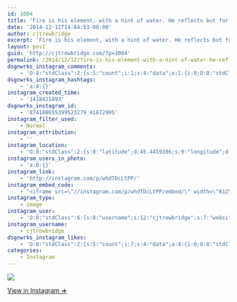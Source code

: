 ```yaml
---
id: 1004
title: 'Fire is his element, with a hint of water. He reflects but for a moment before battle. The very opposite of me. What shall we name him?'
date: '2014-12-12T14:04:53-08:00'
author: cjtrowbridge
excerpt: 'Fire is his element, with a hint of water. He reflects but for a moment before battle. The very opposite of me. What shall we name him?'
layout: post
guid: 'http://cjtrowbridge.com/?p=1004'
permalink: /2014/12/12/fire-is-his-element-with-a-hint-of-water-he-reflects-but-for-a-moment-before-battle-the-very-opposite-of-me-what-shall-we-name-him/
dsgnwrks_instagram_comments:
    - 'O:8:"stdClass":2:{s:5:"count";i:1;s:4:"data";a:1:{i:0;O:8:"stdClass":4:{s:12:"created_time";s:10:"1418805146";s:4:"text";s:159:"I always gave mine color names.... Tangerine and aquamarine. Here''s a fun website to play around with for that: http://chir.ag/projects/name-that-color/#52200A";s:4:"from";O:8:"stdClass":4:{s:8:"username";s:14:"millertime0923";s:15:"profile_picture";s:84:"https://instagramimages-a.akamaihd.net/profiles/profile_39699146_75sq_1383525692.jpg";s:2:"id";s:8:"39699146";s:9:"full_name";s:14:"millertime0923";}s:2:"id";s:18:"877323616477171724";}}}'
dsgnwrks_instagram_hashtags:
    - 'a:0:{}'
instagram_created_time:
    - '1418421893'
dsgnwrks_instagram_id:
    - '874108655399523279_41872995'
instagram_filter_used:
    - Normal
instagram_attribution:
    - ''
instagram_location:
    - 'O:8:"stdClass":2:{s:8:"latitude";d:45.4459386;s:9:"longitude";d:-122.6260618;}'
instagram_users_in_photo:
    - 'a:0:{}'
instagram_link:
    - 'http://instagram.com/p/whdTDcLtPP/'
instagram_embed_code:
    - "<iframe src=\"//instagram.com/p/whdTDcLtPP/embed/\" width=\"612\" height=\"710\" frameborder=\"0\" scrolling=\"no\" allowtransparency=\"true\"></iframe>\n"
instagram_type:
    - image
instagram_user:
    - 'O:8:"stdClass":6:{s:8:"username";s:12:"cjtrowbridge";s:7:"website";s:0:"";s:15:"profile_picture";s:103:"https://igcdn-photos-f-a.akamaihd.net/hphotos-ak-xpa1/t51.2885-19/925559_452430704897917_67836701_a.jpg";s:9:"full_name";s:13:"CJ Trowbridge";s:3:"bio";s:0:"";s:2:"id";s:8:"41872995";}'
instagram_username:
    - cjtrowbridge
dsgnwrks_instagram_likes:
    - 'O:8:"stdClass":2:{s:5:"count";i:7;s:4:"data";a:4:{i:0;O:8:"stdClass":4:{s:8:"username";s:9:"aquamatey";s:15:"profile_picture";s:107:"https://igcdn-photos-b-a.akamaihd.net/hphotos-ak-xpa1/t51.2885-19/1168924_1545277322374505_1429730127_a.jpg";s:2:"id";s:9:"178804699";s:9:"full_name";s:11:"Andrew Mote";}i:1;O:8:"stdClass":4:{s:8:"username";s:12:"ninja_red_11";s:15:"profile_picture";s:85:"https://instagramimages-a.akamaihd.net/profiles/profile_185432723_75sq_1340421499.jpg";s:2:"id";s:9:"185432723";s:9:"full_name";s:15:"Davide Dusseaux";}i:2;O:8:"stdClass":4:{s:8:"username";s:9:"nazghoul_";s:15:"profile_picture";s:105:"https://igcdn-photos-d-a.akamaihd.net/hphotos-ak-frc/t51.2885-19/10543542_838637796174611_151210582_a.jpg";s:2:"id";s:8:"19523293";s:9:"full_name";s:12:"Jake Cabrera";}i:3;O:8:"stdClass":4:{s:8:"username";s:8:"ford7213";s:15:"profile_picture";s:104:"https://scontent-b.cdninstagram.com/hphotos-xaf1/l/t51.2885-19/10601700_1455079964756116_697951094_a.jpg";s:2:"id";s:8:"24773925";s:9:"full_name";s:6:"Ford S";}}}'
categories:
    - Instagram
---
```


[![](http://scontent-b.cdninstagram.com/hphotos-xap1/t51.2885-15/e15/10808787_852135558141742_315782946_n.jpg)](http://instagram.com/p/whdTDcLtPP/)

[View in Instagram ⇒](http://instagram.com/p/whdTDcLtPP/)